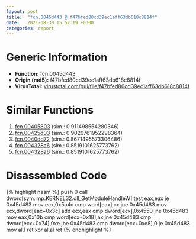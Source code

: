 ```yaml
---
layout: post
title:  "fcn.0045d443 @ f47bfed80cd39ec1aff63db618c8814f"
date:   2021-08-30 15:52:19 +0300
categories: report
---
```


# Generic Information
- **Function:** fcn.0045d443
- **Origin (md5):** f47bfed80cd39ec1aff63db618c8814f
- **VirusTotal:** [virustotal.com/gui/file/f47bfed80cd39ec1aff63db618c8814f][virustotal_ref]



# Similar Functions

1. [fcn.00405803][similar_1_ref] (sim.: 0.911498554280346)
2. [fcn.00425d03][similar_2_ref] (sim.: 0.9029761952298364)
3. [fcn.0040dd72][similar_3_ref] (sim.: 0.8671495573306486)
4. [fcn.004328a6][similar_4_ref] (sim.: 0.8519101625773762)
5. [fcn.004328a6][similar_5_ref] (sim.: 0.8519101625773762)


# Disassembled Code

{% highlight nasm %}
push 0
call dword[sym.imp.KERNEL32.dll_GetModuleHandleW]
test eax,eax
je 0x45d483
mov ecx,0x5a4d
cmp word[eax],cx
jne 0x45d483
mov ecx,dword[eax+0x3c]
add ecx,eax
cmp dword[ecx],0x4550
jne 0x45d483
mov eax,0x10b
cmp word[ecx+0x18],ax
jne 0x45d483
cmp dword[ecx+0x74],0xe
jbe 0x45d483
cmp dword[ecx+0xe8],0
je 0x45d483
mov al,1
ret 
xor al,al
ret 
{% endhighlight %}


[similar_1_ref]: /report/fcn.00405803@fca52b995e756cff97168f6fef94b37d
[similar_2_ref]: /report/fcn.00425d03@38d41d729f8f30faf0dd96f0c7acba4b
[similar_3_ref]: /report/fcn.0040dd72@64e5091c15839d4b2093890f73869f28
[similar_4_ref]: /report/fcn.004328a6@c2f40b3bc10e39d3d975422ee4d09bab
[similar_5_ref]: /report/fcn.004328a6@8d996434378dbdbb47e86342be5446c7
[virustotal_ref]: https://www.virustotal.com/gui/file/f47bfed80cd39ec1aff63db618c8814f